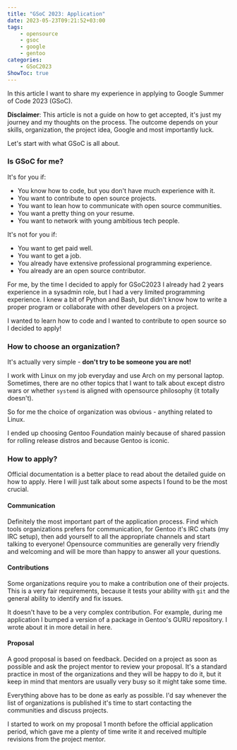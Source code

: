 ```yaml
---
title: "GSoC 2023: Application"
date: 2023-05-23T09:21:52+03:00
tags:
    - opensource
    - gsoc
    - google
    - gentoo
categories:
    - GSoC2023
ShowToc: true
---
```


In this article I want to share my experience in applying to 
Google Summer of Code 2023 (GSoC).  

**Disclaimer**: This article is not a guide on how to get accepted, 
it's just my journey and my thoughts on the process. The outcome 
depends on your skills, organization, the project idea, Google and 
most importantly luck.  

Let's start with what GSoC is all about.  


### Is GSoC for me?
It's for you if:
* You know how to code, but you don't have much experience with it.
* You want to contribute to open source projects.
* You want to lean how to communicate with open source communities.
* You want a pretty thing on your resume.
* You want to network with young ambitious tech people.

It's not for you if:
* You want to get paid well.
* You want to get a job.
* You already have extensive professional programming experience.
* You already are an open source contributor.

For me, by the time I decided to apply for GSoC2023 I already had 
2 years experience in a sysadmin role, but I had a very limited 
programming experience. I knew a bit of Python and Bash, but 
didn't know how to write a proper program or collaborate with other 
developers on a project.  

I wanted to learn how to code and I wanted to contribute to open source 
so I decided to apply!  


### How to choose an organization?
It's actually very simple - **don't try to be someone you are not!**  

I work with Linux on my job everyday and use Arch on my personal laptop. 
Sometimes, there are no other topics that I want to talk about except 
distro wars or whether `systemd` is aligned with opensource philosophy 
(it totally doesn't).  

So for me the choice of organization was obvious - anything related to Linux.  

I ended up choosing Gentoo Foundation mainly because of shared passion 
for rolling release distros and because Gentoo is iconic.  


### How to apply?
Official documentation is a better place to read about the detailed 
guide on how to apply. Here I will just talk about some aspects I 
found to be the most crucial.  

#### Communication
Definitely the most important part of the application process. Find 
which tools organizations prefers for communication, for Gentoo it's 
IRC chats (my IRC setup), 
then add yourself to all the appropriate channels and start talking 
to everyone! Opensource communities are generally very friendly and 
welcoming and will be more than happy to answer all your questions.  

#### Contributions
Some organizations require you to make a contribution one of their 
projects. This is a very fair requirements, because it tests your 
ability with `git` and the general ability to identify and fix issues.  

It doesn't have to be a very complex contribution. For example, during 
me application I bumped 
a version of a package in Gentoo's GURU repository. I wrote about it 
in more detail in here.

#### Proposal
A good proposal is based on feedback. Decided on a project as soon as 
possible and ask the project mentor to review your proposal. It's a 
standard practice in most of the organizations and they will be happy 
to do it, but it keep in mind that mentors are usually very busy so 
it might take some time.  

Everything above has to be done as early as possible. I'd say whenever 
the list of organizations is published it's time to start contacting 
the communities and discuss projects.  

I started to work on my proposal 1 month before the official application 
period, which gave me a plenty of time write it and received multiple 
revisions from the project mentor.  


